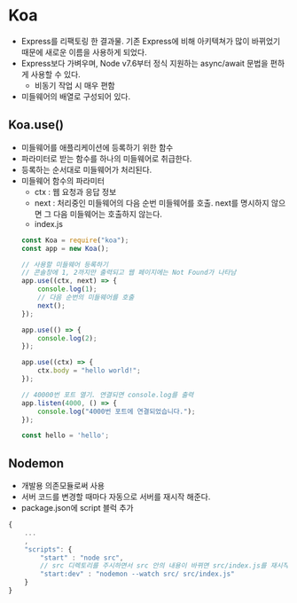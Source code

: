 # Koa
- Express를 리팩토링 한 결과물. 기존 Express에 비해 아키텍쳐가 많이 바뀌었기 때문에 새로운 이름을 사용하게 되었다.
- Express보다 가벼우며, Node v7.6부터 정식 지원하는 async/await 문법을 편하게 사용할 수 있다.
    - 비동기 작업 시 매우 편함
- 미들웨어의 배열로 구성되어 있다.

## Koa.use()
- 미들웨어를 애플리케이션에 등록하기 위한 함수
- 파라미터로 받는 함수를 하나의 미들웨어로 취급한다.
- 등록하는 순서대로 미들웨어가 처리된다.
- 미들웨어 함수의 파라미터
    - ctx : 웹 요청과 응답 정보
    - next : 처리중인 미들웨어의 다음 순번 미들웨어를 호출. next를 명시하지 않으면 그 다음 미들웨어는 호출하지 않는다.
    - index.js
    ```javascript
    const Koa = require("koa");
    const app = new Koa();

    // 사용할 미들웨어 등록하기
    // 콘솔창에 1, 2까지만 출력되고 웹 페이지에는 Not Found가 나타남
    app.use((ctx, next) => {
        console.log(1);
        // 다음 순번의 미들웨어를 호출
        next();
    });

    app.use(() => {
        console.log(2);
    });

    app.use((ctx) => {
        ctx.body = "hello world!";
    });

    // 40000번 포트 열기. 연결되면 console.log를 출력
    app.listen(4000, () => {
        console.log("4000번 포트에 연결되었습니다.");
    });

    const hello = 'hello';
    ```

## Nodemon
- 개발용 의존모듈로써 사용
- 서버 코드를 변경할 때마다 자동으로 서버를 재시작 해준다.
- package.json에 script 블럭 추가
```javascript
{
    ...
    ,
    "scripts": {
        "start" : "node src",
        // src 디렉토리를 주시하면서 src 안의 내용이 바뀌면 src/index.js를 재시작한다.
        "start:dev" : "nodemon --watch src/ src/index.js"
    }
}
```